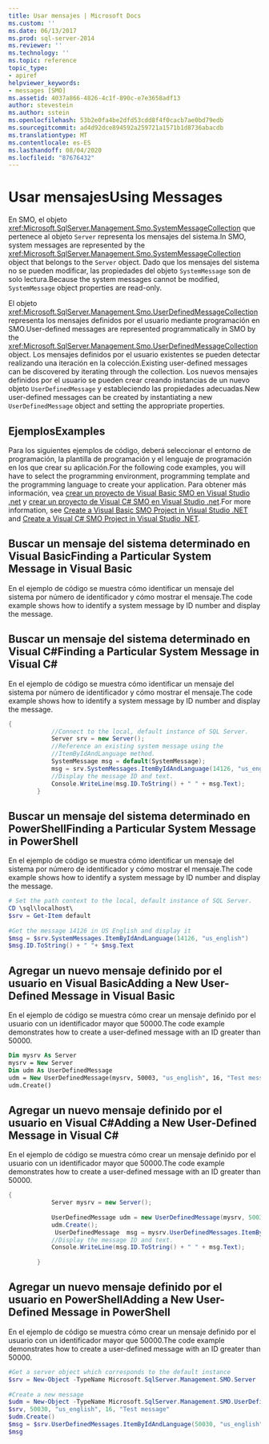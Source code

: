 ```yaml
---
title: Usar mensajes | Microsoft Docs
ms.custom: ''
ms.date: 06/13/2017
ms.prod: sql-server-2014
ms.reviewer: ''
ms.technology: ''
ms.topic: reference
topic_type:
- apiref
helpviewer_keywords:
- messages [SMO]
ms.assetid: 4037a866-4826-4c1f-890c-e7e3658adf13
author: stevestein
ms.author: sstein
ms.openlocfilehash: 53b2e0fa4be2dfd53cdd8f4f0cacb7ae0bd79edb
ms.sourcegitcommit: ad4d92dce894592a259721a1571b1d8736abacdb
ms.translationtype: MT
ms.contentlocale: es-ES
ms.lasthandoff: 08/04/2020
ms.locfileid: "87676432"
---
```

# <a name="using-messages"></a><span data-ttu-id="221ff-102">Usar mensajes</span><span class="sxs-lookup"><span data-stu-id="221ff-102">Using Messages</span></span>
  <span data-ttu-id="221ff-103">En SMO, el objeto <xref:Microsoft.SqlServer.Management.Smo.SystemMessageCollection> que pertenece al objeto `Server` representa los mensajes del sistema.</span><span class="sxs-lookup"><span data-stu-id="221ff-103">In SMO, system messages are represented by the <xref:Microsoft.SqlServer.Management.Smo.SystemMessageCollection> object that belongs to the `Server` object.</span></span> <span data-ttu-id="221ff-104">Dado que los mensajes del sistema no se pueden modificar, las propiedades del objeto `SystemMessage` son de solo lectura.</span><span class="sxs-lookup"><span data-stu-id="221ff-104">Because the system messages cannot be modified, `SystemMessage` object properties are read-only.</span></span>  
  
 <span data-ttu-id="221ff-105">El objeto <xref:Microsoft.SqlServer.Management.Smo.UserDefinedMessageCollection> representa los mensajes definidos por el usuario mediante programación en SMO.</span><span class="sxs-lookup"><span data-stu-id="221ff-105">User-defined messages are represented programmatically in SMO by the <xref:Microsoft.SqlServer.Management.Smo.UserDefinedMessageCollection> object.</span></span> <span data-ttu-id="221ff-106">Los mensajes definidos por el usuario existentes se pueden detectar realizando una iteración en la colección.</span><span class="sxs-lookup"><span data-stu-id="221ff-106">Existing user-defined messages can be discovered by iterating through the collection.</span></span> <span data-ttu-id="221ff-107">Los nuevos mensajes definidos por el usuario se pueden crear creando instancias de un nuevo objeto `UserDefinedMessage` y estableciendo las propiedades adecuadas.</span><span class="sxs-lookup"><span data-stu-id="221ff-107">New user-defined messages can be created by instantiating a new `UserDefinedMessage` object and setting the appropriate properties.</span></span>  
  
## <a name="examples"></a><span data-ttu-id="221ff-108">Ejemplos</span><span class="sxs-lookup"><span data-stu-id="221ff-108">Examples</span></span>  
 <span data-ttu-id="221ff-109">Para los siguientes ejemplos de código, deberá seleccionar el entorno de programación, la plantilla de programación y el lenguaje de programación en los que crear su aplicación.</span><span class="sxs-lookup"><span data-stu-id="221ff-109">For the following code examples, you will have to select the programming environment, programming template and the programming language to create your application.</span></span> <span data-ttu-id="221ff-110">Para obtener más información, vea [crear un proyecto de Visual Basic SMO en Visual Studio .net](../../../database-engine/dev-guide/create-a-visual-basic-smo-project-in-visual-studio-net.md) y [crear un proyecto de Visual C&#35; SMO en Visual Studio .net](../how-to-create-a-visual-csharp-smo-project-in-visual-studio-net.md).</span><span class="sxs-lookup"><span data-stu-id="221ff-110">For more information, see [Create a Visual Basic SMO Project in Visual Studio .NET](../../../database-engine/dev-guide/create-a-visual-basic-smo-project-in-visual-studio-net.md) and [Create a Visual C&#35; SMO Project in Visual Studio .NET](../how-to-create-a-visual-csharp-smo-project-in-visual-studio-net.md).</span></span>  
  
## <a name="finding-a-particular-system-message-in-visual-basic"></a><span data-ttu-id="221ff-111">Buscar un mensaje del sistema determinado en Visual Basic</span><span class="sxs-lookup"><span data-stu-id="221ff-111">Finding a Particular System Message in Visual Basic</span></span>  
 <span data-ttu-id="221ff-112">En el ejemplo de código se muestra cómo identificar un mensaje del sistema por número de identificador y cómo mostrar el mensaje.</span><span class="sxs-lookup"><span data-stu-id="221ff-112">The code example shows how to identify a system message by ID number and display the message.</span></span>  
  
<!-- TODO: review snippet reference  [!CODE [SMO How to#SMO_VBMessages1](SMO How to#SMO_VBMessages1)]  -->  
  
## <a name="finding-a-particular-system-message-in-visual-c"></a><span data-ttu-id="221ff-113">Buscar un mensaje del sistema determinado en Visual C#</span><span class="sxs-lookup"><span data-stu-id="221ff-113">Finding a Particular System Message in Visual C#</span></span>  
 <span data-ttu-id="221ff-114">En el ejemplo de código se muestra cómo identificar un mensaje del sistema por número de identificador y cómo mostrar el mensaje.</span><span class="sxs-lookup"><span data-stu-id="221ff-114">The code example shows how to identify a system message by ID number and display the message.</span></span>  
  
```csharp
{  
            //Connect to the local, default instance of SQL Server.   
            Server srv = new Server();  
            //Reference an existing system message using the   
            //ItemByIdAndLanguage method.   
            SystemMessage msg = default(SystemMessage);  
            msg = srv.SystemMessages.ItemByIdAndLanguage(14126, "us_english");  
            //Display the message ID and text.   
            Console.WriteLine(msg.ID.ToString() + " " + msg.Text);  
        }  
```  
  
## <a name="finding-a-particular-system-message-in-powershell"></a><span data-ttu-id="221ff-115">Buscar un mensaje del sistema determinado en PowerShell</span><span class="sxs-lookup"><span data-stu-id="221ff-115">Finding a Particular System Message in PowerShell</span></span>  
 <span data-ttu-id="221ff-116">En el ejemplo de código se muestra cómo identificar un mensaje del sistema por número de identificador y cómo mostrar el mensaje.</span><span class="sxs-lookup"><span data-stu-id="221ff-116">The code example shows how to identify a system message by ID number and display the message.</span></span>  
  
```powershell
# Set the path context to the local, default instance of SQL Server.  
CD \sql\localhost\  
$srv = Get-Item default  
  
#Get the message 14126 in US English and display it  
$msg = $srv.SystemMessages.ItemByIdAndLanguage(14126, "us_english")  
$msg.ID.ToString() + " "+ $msg.Text  
```  
  
## <a name="adding-a-new-user-defined-message-in-visual-basic"></a><span data-ttu-id="221ff-117">Agregar un nuevo mensaje definido por el usuario en Visual Basic</span><span class="sxs-lookup"><span data-stu-id="221ff-117">Adding a New User-Defined Message in Visual Basic</span></span>  
 <span data-ttu-id="221ff-118">En el ejemplo de código se muestra cómo crear un mensaje definido por el usuario con un identificador mayor que 50000.</span><span class="sxs-lookup"><span data-stu-id="221ff-118">The code example demonstrates how to create a user-defined message with an ID greater than 50000.</span></span>  
  
```vb
Dim mysrv As Server  
mysrv = New Server  
Dim udm As UserDefinedMessage  
udm = New UserDefinedMessage(mysrv, 50003, "us_english", 16, "Test message")  
udm.Create()  
```  
  
## <a name="adding-a-new-user-defined-message-in-visual-c"></a><span data-ttu-id="221ff-119">Agregar un nuevo mensaje definido por el usuario en Visual C#</span><span class="sxs-lookup"><span data-stu-id="221ff-119">Adding a New User-Defined Message in Visual C#</span></span>  
 <span data-ttu-id="221ff-120">En el ejemplo de código se muestra cómo crear un mensaje definido por el usuario con un identificador mayor que 50000.</span><span class="sxs-lookup"><span data-stu-id="221ff-120">The code example demonstrates how to create a user-defined message with an ID greater than 50000.</span></span>  
  
```csharp
{
            Server mysrv = new Server();  
  
            UserDefinedMessage udm = new UserDefinedMessage(mysrv, 50030, "us_english",16, "Test message");  
            udm.Create();  
             UserDefinedMessage  msg = mysrv.UserDefinedMessages.ItemByIdAndLanguage(50030, "us_english");  
            //Display the message ID and text.   
            Console.WriteLine(msg.ID.ToString() + " " + msg.Text);  
  
        }  
```  
  
## <a name="adding-a-new-user-defined-message-in-powershell"></a><span data-ttu-id="221ff-121">Agregar un nuevo mensaje definido por el usuario en PowerShell</span><span class="sxs-lookup"><span data-stu-id="221ff-121">Adding a New User-Defined Message in PowerShell</span></span>
 <span data-ttu-id="221ff-122">En el ejemplo de código se muestra cómo crear un mensaje definido por el usuario con un identificador mayor que 50000.</span><span class="sxs-lookup"><span data-stu-id="221ff-122">The code example demonstrates how to create a user-defined message with an ID greater than 50000.</span></span>  
  
```powershell
#Get a server object which corresponds to the default instance  
$srv = New-Object -TypeName Microsoft.SqlServer.Management.SMO.Server  
  
#Create a new message
$udm = New-Object -TypeName Microsoft.SqlServer.Management.SMO.UserDefinedMessage -ArgumentList `  
$srv, 50030, "us_english", 16, "Test message"  
$udm.Create()  
$msg = $srv.UserDefinedMessages.ItemByIdAndLanguage(50030, "us_english");  
$msg  
```  
